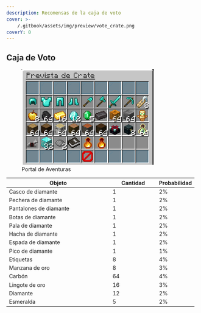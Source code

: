 ```yaml
---
description: Recomensas de la caja de voto
cover: >-
    /.gitbook/assets/img/preview/vote_crate.png
coverY: 0
---
```


## Caja de Voto

<figure>
    <img src="/.gitbook/assets/img/preview/vote_crate.png" alt="">
    <figcaption>Portal de Aventuras</figcaption>
</figure>

<table>
    <thead>
        <tr>
            <th width="258">Objeto</th><th width="108" data-type="number">Cantidad</th>
            <th>Probabilidad</th>
        </tr>
    </thead>
    <tbody>
        <tr>
            <td>Casco de diamante</td>
            <td>1</td>
            <td>2%</td>
        </tr>
        <tr>
            <td>Pechera de diamante</td>
            <td>1</td>
            <td>2%</td>
        </tr>
        <tr>
            <td>Pantalones de diamante</td>
            <td>1</td>
            <td>2%</td>
        </tr>
        <tr>
            <td>Botas de diamante</td>
            <td>1</td>
            <td>2%</td>
        </tr>
        <tr>
            <td>Pala de diamante</td>
            <td>1</td>
            <td>2%</td>
        </tr>
        <tr>
            <td>Hacha de diamante</td>
            <td>1</td>
            <td>2%</td>
        </tr>
        <tr>
            <td>Espada de diamante</td>
            <td>1</td>
            <td>2%</td>
        </tr>
        <tr>
            <td>Pico de diamante</td>
            <td>1</td>
            <td>1%</td>
            </tr><tr>
            <td>Etiquetas</td>
            <td>8</td>
            <td>4%</td>
        </tr>
        <tr>
            <td>Manzana de oro</td>
            <td>8</td>
            <td>3%</td>
        </tr>
        <tr>
            <td>Carbón</td>
            <td>64</td>
            <td>4%</td>
        </tr>
        <tr>
            <td>Lingote de oro</td>
            <td>16</td>
            <td>3%</td>
        </tr>
        <tr>
            <td>Diamante</td>
            <td>12</td>
            <td>2%</td>
        </tr>
        <tr>
            <td>Esmeralda</td>
            <td>5</td>
            <td>2%</td>
        </tr>
    </tbody>
</table>